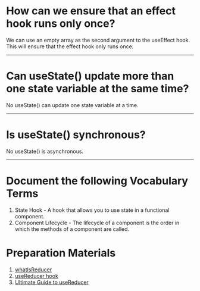 
# How can we ensure that an effect hook runs only once?
We can use an empty array as the second argument to the useEffect hook. This will ensure that the effect hook only runs once.

--------

# Can useState() update more than one state variable at the same time?
No useState() can update one state variable at a time.

---------

# Is useState() synchronous?
No useState() is asynchronous.

----------

# Document the following Vocabulary Terms
1. State Hook - A hook that allows you to use state in a functional component.
2. Component Lifecycle - The lifecycle of a component is the order in which the methods of a component are called.

# Preparation Materials
1. [whatIsReducer](https://www.robinwieruch.de/javascript-reducer/)
2. [useReducer hook](https://reactjs.org/docs/hooks-reference.html#usereducer)
3. [Ultimate Guide to useReducer](https://blog.logrocket.com/react-usereducer-hook-ultimate-guide/)
